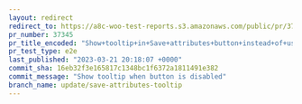 ```yaml
---
layout: redirect
redirect_to: https://a8c-woo-test-reports.s3.amazonaws.com/public/pr/37345/e2e/index.html
pr_number: 37345
pr_title_encoded: "Show+tooltip+in+Save+attributes+button+instead+of+using+title+attribute"
pr_test_type: e2e
last_published: "2023-03-21 20:18:07 +0000"
commit_sha: 16eb32f3e165817c1348bc1f6372a1811491e382
commit_message: "Show tooltip when button is disabled"
branch_name: update/save-attributes-tooltip
---
```

